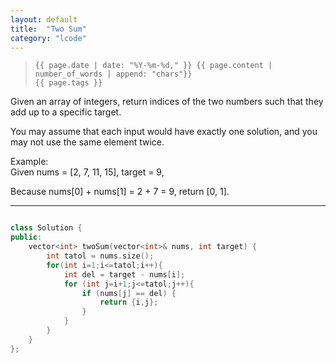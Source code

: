 ```yaml
---
layout: default
title:  "Two Sum"
category: "lcode"
---
```

>     {{ page.date | date: "%Y-%m-%d," }} {{ page.content | number_of_words | append: "chars"}}
>     {{ page.tags }}

Given an array of integers, return indices of the two numbers such that they add up to a specific target.

You may assume that each input would have exactly one solution, and you may not use the same element twice.

Example:  
Given nums = [2, 7, 11, 15], target = 9,

Because nums[0] + nums[1] = 2 + 7 = 9,
return [0, 1].

----------

``` C++

class Solution {
public:
    vector<int> twoSum(vector<int>& nums, int target) {
        int tatol = nums.size();
        for(int i=1;i<=tatol;i++){
            int del = target - nums[i];
            for (int j=i+1;j<=tatol;j++){
                if (nums[j] == del) {
                    return {i,j};
                }
            }
        }
    }
};

```